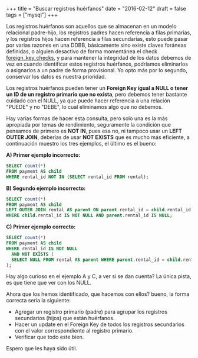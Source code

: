 +++
title = "Buscar registros huérfanos"
date = "2016-02-12"
draft = false
tags = ["mysql"]
+++

Los registros huérfanos son aquellos que se almacenan en un modelo relacional padre-hijo, los registros padres hacen referencia a filas primarias, y los registros hijos hacen referencia a filas secundarías, esto puede pasar por varias razones en una DDBB, básicamente sino existe claves foráneas definidas, o alguien desactivo de forma momentánea el check [foreign_key_checks][1], y para mantener la integridad de los datos debemos de vez en cuando identificar estos registros huérfanos, podríamos eliminarlos o asignarlos a un padre de forma provisional. Yo opto más por lo segundo, conservar los datos es nuestra prioridad.

Los registros huérfanos pueden tener un **Foreign Key igual a NULL o tener un ID de un registro primario que no exista**, pero debemos tener bastante cuidado con el NULL, ya que puede hacer referencia a una relación "PUEDE" y no "DEBE", lo cual eliminamos algo que no debemos.

Hay varias formas de hacer esta consulta, pero solo una es la más apropiada por temas de rendimiento, seguramente la condición que pensamos de primero es **NOT IN**, pues esa no, ni tampoco usar un **LEFT OUTER JOIN**, deberías de usar **NOT EXISTS** que es mucho más eficiente, a continuación muestro los tres ejemplos, el último es el bueno:

**A) Primer ejemplo incorrecto:**

```SQL
SELECT count(*)
FROM payment AS child
WHERE rental_id NOT IN (SELECT rental_id FROM rental);
```

**B) Segundo ejemplo incorrecto:**

```SQL
SELECT count(*)
FROM payment AS child
LEFT OUTER JOIN rental AS parent ON parent.rental_id = child.rental_id
WHERE child.rental_id IS NOT NULL AND parent.rental_id IS NULL;
```

**C) Primer ejemplo correcto:**

```SQL
SELECT count(*)
FROM payment AS child
WHERE rental_id IS NOT NULL
  AND NOT EXISTS (
  SELECT NULL FROM rental AS parent WHERE parent.rental_id = child.rental_id
);
```

Hay algo curioso en el ejemplo A y C, a ver si se dan cuenta? La única pista, es que tiene que ver con los NULL.

Ahora que los hemos identificado, que hacemos con ellos? bueno, la forma correcta sería la siguiente:

* Agregar un registro primario (padre) para agrupar los registros secundarios (hijos) que están huérfanos.
* Hacer un update en el Foreign Key de todos los registros secundarios con el valor correspondiente al registro primario.
* Verificar que todo este bien.

Espero que les haya sido útil.

[1]: http://dev.mysql.com/doc/refman/5.7/en/server-system-variables.html#sysvar_foreign_key_checks
